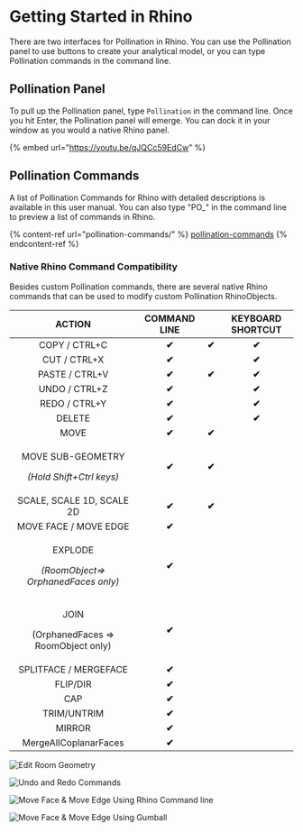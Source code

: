 # Getting Started in Rhino

There are two interfaces for Pollination in Rhino. You can use the Pollination panel to use buttons to create your analytical model, or you can type Pollination commands in the command line.&#x20;

## Pollination Panel

To pull up the Pollination panel, type `Pollination` in the command line. Once you hit Enter, the Pollination panel will emerge. You can dock it in your window as you would a native Rhino panel.

{% embed url="https://youtu.be/qJQCc59EdCw" %}

## Pollination Commands

A list of Pollination Commands for Rhino with detailed descriptions is available in this user manual. You can also type "PO\_" in the command line to preview a list of commands in Rhino.

{% content-ref url="pollination-commands/" %}
[pollination-commands](pollination-commands/)
{% endcontent-ref %}

### Native Rhino Command Compatibility

Besides custom Pollination commands, there are several native Rhino commands that can be used to modify custom Pollination RhinoObjects.

|                              ACTION                             | COMMAND LINE |       | KEYBOARD SHORTCUT |
| :-------------------------------------------------------------: | :----------: | :---: | :---------------: |
|                          COPY / CTRL+C                          |     **✔**    | **✔** |       **✔**       |
|                           CUT / CTRL+X                          |     **✔**    |       |       **✔**       |
|                          PASTE / CTRL+V                         |     **✔**    | **✔** |       **✔**       |
|                          UNDO / CTRL+Z                          |     **✔**    |       |       **✔**       |
|                          REDO / CTRL+Y                          |     **✔**    |       |       **✔**       |
|                              DELETE                             |     **✔**    |       |       **✔**       |
|                               MOVE                              |     **✔**    | **✔** |                   |
|  <p>MOVE SUB-GEOMETRY</p><p><em>(Hold Shift+Ctrl keys)</em></p> |     **✔**    | **✔** |                   |
|                    SCALE, SCALE 1D, SCALE 2D                    |     **✔**    | **✔** |                   |
|                      MOVE FACE / MOVE EDGE                      |     **✔**    |       |                   |
| <p>EXPLODE</p><p><em>(RoomObject=> OrphanedFaces only)</em></p> |     **✔**    |       |                   |
|       <p>JOIN</p><p>(OrphanedFaces => RoomObject only)</p>      |     **✔**    |       |                   |
|                      SPLITFACE / MERGEFACE                      |     **✔**    |       |                   |
|                             FLIP/DIR                            |     **✔**    |       |                   |
|                               CAP                               |     **✔**    |       |                   |
|                           TRIM/UNTRIM                           |     **✔**    |       |                   |
|                              MIRROR                             |     **✔**    |       |                   |
|                      MergeAllCoplanarFaces                      |     **✔**    |       |                   |



![Edit Room Geometry](<../.gitbook/assets/editroomgeometry.gif>)

![Undo and Redo Commands](../.gitbook/assets/undoredo.gif)

![Move Face & Move Edge Using Rhino Command line](../.gitbook/assets/moveface\_moveedge\_cmd.gif)

![Move Face & Move Edge Using Gumball](../.gitbook/assets/moveface\_moveedge.gif)
